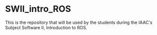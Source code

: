 # SWII_intro_ROS
This is the repository that will be used by the students during the IAAC's Subject Software II, Introduction to ROS.
